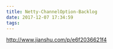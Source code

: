 ```yaml
---
title: Netty-ChannelOption-Backlog
date: 2017-12-07 17:34:59
tags:
---
```


http://www.jianshu.com/p/e6f2036621f4